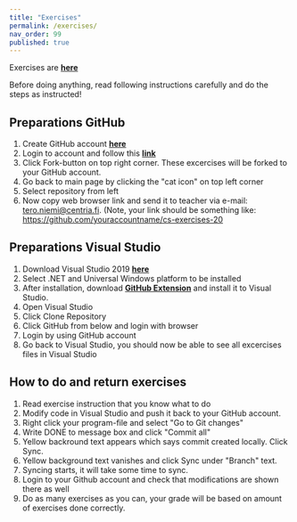 ```yaml
---
title: "Exercises"
permalink: /exercises/
nav_order: 99
published: true
---
```


Exercises are [**here**](https://github.com/TeroNiemi/H2C-csharp-exercises)

Before doing anything, read following instructions carefully and do the steps as instructed!

## Preparations GitHub 
1. Create GitHub account [**here**](https://github.com/)
2. Login to account and follow this [**link**](https://github.com/TeroNiemi/H2C-csharp-exercises)
3. Click Fork-button on top right corner. These excercises will be forked to your GitHub account.
4. Go back to main page by clicking the "cat icon" on top left corner
5. Select repository from left
6. Now copy web browser link and send it to teacher via e-mail: tero.niemi@centria.fi. (Note, your link should be something like: https://github.com/youraccountname/cs-exercises-20


## Preparations Visual Studio
1. Download Visual Studio 2019 [**here**](https://visualstudio.microsoft.com/vs/)
2. Select .NET and Universal Windows platform to be installed
3. After installation, download [**GitHub Extension**](https://visualstudio.github.com/) and install it to Visual Studio.
4. Open Visual Studio
5. Click Clone Repository
6. Click GitHub from below and login with browser
7. Login by using GitHub account
8. Go back to Visual Studio, you should now be able to see all excercises files in Visual Studio

## How to do and return exercises
1. Read exercise instruction that you know what to do
2. Modify code in Visual Studio and push it back to your GitHub account.
3. Right click your program-file and select "Go to Git changes"
4. Write DONE to message box and click "Commit all"
5. Yellow backround text appears which says commit created locally. Click Sync.
6. Yellow background text vanishes and click Sync under "Branch" text.
7. Syncing starts, it will take some time to sync.
8. Login to your Github account and check that modifications are shown there as well
9. Do as many exercises as you can, your grade will be based on amount of exercises done correctly.
